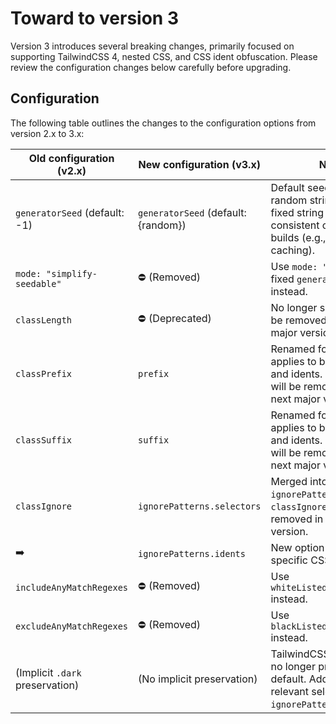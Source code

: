 # Toward to version 3

Version 3 introduces several breaking changes, primarily focused on supporting TailwindCSS 4, nested CSS, and CSS ident obfuscation. Please review the configuration changes below carefully before upgrading.

## Configuration

The following table outlines the changes to the configuration options from version 2.x to 3.x:

| Old configuration (v2.x)       | New configuration (v3.x)             | Notes                                                                                                                               |
| ------------------------------ | ------------------------------------ | ----------------------------------------------------------------------------------------------------------------------------------- |
| `generatorSeed` (default: -1)  | `generatorSeed` (default: {random})  | Default seed is now a random string. Provide a fixed string if you need consistent output across builds (e.g., for CDN caching). |
| `mode: "simplify-seedable"`    | ⛔ (Removed)                         | Use `mode: "random"` with a fixed `generatorSeed` instead.                                                                          |
| `classLength`                  | ⛔ (Deprecated)                      | No longer supported. Will be removed in the next major version.                               |
| `classPrefix`                  | `prefix`                | Renamed for clarity, now applies to both selectors and idents. `classPrefix` will be removed in the next major version.             |
| `classSuffix`                  | `suffix`                | Renamed for clarity, now applies to both selectors and idents. `classSuffix` will be removed in the next major version.             |
| `classIgnore`                  | `ignorePatterns.selectors` | Merged into the new `ignorePatterns` object. `classIgnore` will be removed in the next major version.                               |
| ➡️                             | `ignorePatterns.idents`              | New option to ignore specific CSS idents|
| `includeAnyMatchRegexes`       | ⛔ (Removed)                         | Use `whiteListedFolderPaths` instead.                                                                                               |
| `excludeAnyMatchRegexes`       | ⛔ (Removed)                         | Use `blackListedFolderPaths` instead.                                                                                               |
| (Implicit `.dark` preservation)| (No implicit preservation)           | TailwindCSS `.dark` class is no longer preserved by default. Add `.dark` or relevant selectors to `ignorePatterns.selectors`.       |
